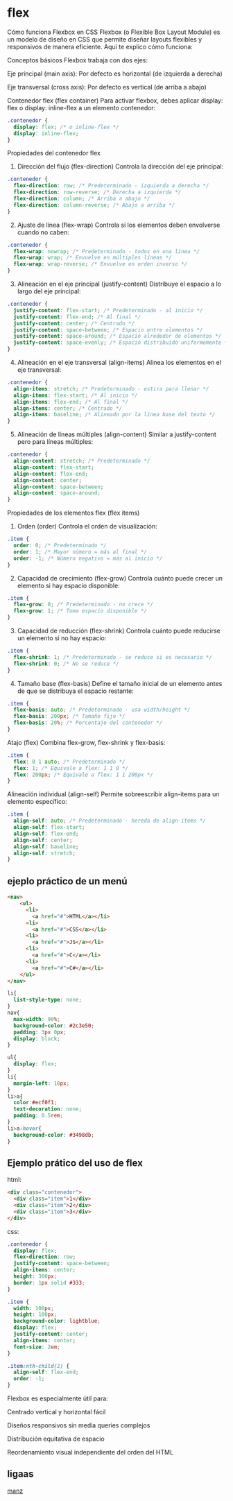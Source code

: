 # flex

Cómo funciona Flexbox en CSS
Flexbox (o Flexible Box Layout Module) es un modelo de diseño en CSS que permite diseñar layouts flexibles y responsivos de manera eficiente. Aquí te explico cómo funciona:

Conceptos básicos
Flexbox trabaja con dos ejes:

Eje principal (main axis): Por defecto es horizontal (de izquierda a derecha)

Eje transversal (cross axis): Por defecto es vertical (de arriba a abajo)

Contenedor flex (flex container)
Para activar flexbox, debes aplicar display: flex o display: inline-flex a un elemento contenedor:

```css
.contenedor {
  display: flex; /* o inline-flex */
  display: inline-flex;
}
```

Propiedades del contenedor flex
1. Dirección del flujo (flex-direction)
Controla la dirección del eje principal:

```css
.contenedor {
  flex-direction: row; /* Predeterminado - izquierda a derecha */
  flex-direction: row-reverse; /* Derecha a izquierda */
  flex-direction: column; /* Arriba a abajo */
  flex-direction: column-reverse; /* Abajo a arriba */
}
```

2. Ajuste de línea (flex-wrap)
Controla si los elementos deben envolverse cuando no caben:

```css
.contenedor {
  flex-wrap: nowrap; /* Predeterminado - todos en una línea */
  flex-wrap: wrap; /* Envuelve en múltiples líneas */
  flex-wrap: wrap-reverse; /* Envuelve en orden inverso */
}
```

3. Alineación en el eje principal (justify-content)
Distribuye el espacio a lo largo del eje principal:

```css
.contenedor {
  justify-content: flex-start; /* Predeterminado - al inicio */
  justify-content: flex-end; /* Al final */
  justify-content: center; /* Centrado */
  justify-content: space-between; /* Espacio entre elementos */
  justify-content: space-around; /* Espacio alrededor de elementos */
  justify-content: space-evenly; /* Espacio distribuido uniformemente */
}
```

4. Alineación en el eje transversal (align-items)
Alinea los elementos en el eje transversal:

```css
.contenedor {
  align-items: stretch; /* Predeterminado - estira para llenar */
  align-items: flex-start; /* Al inicio */
  align-items: flex-end; /* Al final */
  align-items: center; /* Centrado */
  align-items: baseline; /* Alineado por la línea base del texto */
}
```

5. Alineación de líneas múltiples (align-content)
Similar a justify-content pero para líneas múltiples:

```css
.contenedor {
  align-content: stretch; /* Predeterminado */
  align-content: flex-start;
  align-content: flex-end;
  align-content: center;
  align-content: space-between;
  align-content: space-around;
}
```

Propiedades de los elementos flex (flex items)
1. Orden (order)
Controla el orden de visualización:

```css
.item {
  order: 0; /* Predeterminado */
  order: 1; /* Mayor número = más al final */
  order: -1; /* Número negativo = más al inicio */
}
```

2. Capacidad de crecimiento (flex-grow)
Controla cuánto puede crecer un elemento si hay espacio disponible:

```css
.item {
  flex-grow: 0; /* Predeterminado - no crece */
  flex-grow: 1; /* Toma espacio disponible */
}
```

3. Capacidad de reducción (flex-shrink)
Controla cuánto puede reducirse un elemento si no hay espacio:

```css
.item {
  flex-shrink: 1; /* Predeterminado - se reduce si es necesario */
  flex-shrink: 0; /* No se reduce */
}
```

4. Tamaño base (flex-basis)
Define el tamaño inicial de un elemento antes de que se distribuya el espacio restante:

```css
.item {
  flex-basis: auto; /* Predeterminado - usa width/height */
  flex-basis: 200px; /* Tamaño fijo */
  flex-basis: 20%; /* Porcentaje del contenedor */
}
```

Atajo (flex)
Combina flex-grow, flex-shrink y flex-basis:

```css
.item {
  flex: 0 1 auto; /* Predeterminado */
  flex: 1; /* Equivale a flex: 1 1 0 */
  flex: 200px; /* Equivale a flex: 1 1 200px */
}
```

Alineación individual (align-self)
Permite sobreescribir align-items para un elemento específico:

```css
.item {
  align-self: auto; /* Predeterminado - hereda de align-items */
  align-self: flex-start;
  align-self: flex-end;
  align-self: center;
  align-self: baseline;
  align-self: stretch;
}
```
## ejeplo práctico de un menú

```html
<nav>
    <ul>
      <li>
        <a href="#">HTML</a></li>
      <li>
        <a href="#">CSS</a></li>
      <li>
        <a href="#">JS</a></li>
      <li>
        <a href="#">C</a></li>
      <li>
        <a href="#">C#</a></li>
    </ul>
</nav>

```

```css
li{
  list-style-type: none;
}
nav{
  max-width: 90%;
  background-color: #2c3e50;
  padding: 3px 0px;
  display: block;
}

ul{
  display: flex;
}
li{
  margin-left: 10px;
}
li>a{
  color:#ecf0f1;
  text-decoration: none;
  padding: 0.5rem;
}
li>a:hover{
  background-color: #3498db;
}
```

## Ejemplo prático del uso de flex

html:
```html
<div class="contenedor">
  <div class="item">1</div>
  <div class="item">2</div>
  <div class="item">3</div>
</div>
```

css:
```css
.contenedor {
  display: flex;
  flex-direction: row;
  justify-content: space-between;
  align-items: center;
  height: 300px;
  border: 1px solid #333;
}

.item {
  width: 100px;
  height: 100px;
  background-color: lightblue;
  display: flex;
  justify-content: center;
  align-items: center;
  font-size: 2em;
}

.item:nth-child(2) {
  align-self: flex-end;
  order: -1;
}
```

Flexbox es especialmente útil para:

Centrado vertical y horizontal fácil

Diseños responsivos sin media queries complejos

Distribución equitativa de espacio

Reordenamiento visual independiente del orden del HTML

##  ligaas

[manz](https://lenguajecss.com/css/flex/que-es-flex/)